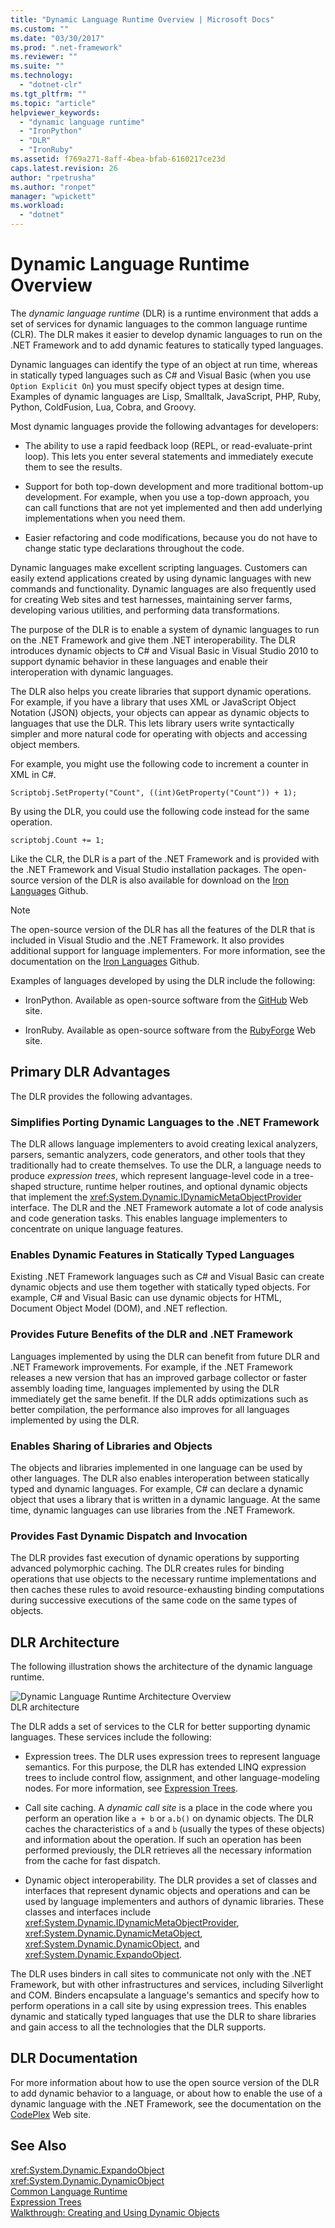 ```yaml
---
title: "Dynamic Language Runtime Overview | Microsoft Docs"
ms.custom: ""
ms.date: "03/30/2017"
ms.prod: ".net-framework"
ms.reviewer: ""
ms.suite: ""
ms.technology: 
  - "dotnet-clr"
ms.tgt_pltfrm: ""
ms.topic: "article"
helpviewer_keywords: 
  - "dynamic language runtime"
  - "IronPython"
  - "DLR"
  - "IronRuby"
ms.assetid: f769a271-8aff-4bea-bfab-6160217ce23d
caps.latest.revision: 26
author: "rpetrusha"
ms.author: "ronpet"
manager: "wpickett"
ms.workload: 
  - "dotnet"
---
```

# Dynamic Language Runtime Overview
The *dynamic language runtime* (DLR) is a runtime environment that adds a set of services for dynamic languages to the common language runtime (CLR). The DLR makes it easier to develop dynamic languages to run on the .NET Framework and to add dynamic features to statically typed languages.  
  
 Dynamic languages can identify the type of an object at run time, whereas in statically typed languages such as C# and Visual Basic (when you use `Option Explicit On`) you must specify object types at design time. Examples of dynamic languages are Lisp, Smalltalk, JavaScript, PHP, Ruby, Python, ColdFusion, Lua, Cobra, and Groovy.  
  
 Most dynamic languages provide the following advantages for developers:  
  
-   The ability to use a rapid feedback loop (REPL, or read-evaluate-print loop). This lets you enter several statements and immediately execute them to see the results.  
  
-   Support for both top-down development and more traditional bottom-up development. For example, when you use a top-down approach, you can call functions that are not yet implemented and then add underlying implementations when you need them.  
  
-   Easier refactoring and code modifications, because you do not have to change static type declarations throughout the code.  
  
 Dynamic languages make excellent scripting languages. Customers can easily extend applications created by using dynamic languages with new commands and functionality. Dynamic languages are also frequently used for creating Web sites and test harnesses, maintaining server farms, developing various utilities, and performing data transformations.  
  
 The purpose of the DLR is to enable a system of dynamic languages to run on the .NET Framework and give them .NET interoperability. The DLR introduces dynamic objects to C# and Visual Basic in Visual Studio 2010 to support dynamic behavior in these languages and enable their interoperation with dynamic languages.  
  
 The DLR also helps you create libraries that support dynamic operations. For example, if you have a library that uses XML or JavaScript Object Notation (JSON) objects, your objects can appear as dynamic objects to languages that use the DLR. This lets library users write syntactically simpler and more natural code for operating with objects and accessing object members.  
  
 For example, you might use the following code to increment a counter in XML in C#.  
  
 `Scriptobj.SetProperty("Count", ((int)GetProperty("Count")) + 1);`  
  
 By using the DLR, you could use the following code instead for the same operation.  
  
 `scriptobj.Count += 1;`  
  
 Like the CLR, the DLR is a part of the .NET Framework and is provided with the .NET Framework and Visual Studio installation packages. The open-source version of the DLR is also available for download on the [Iron Languages](https://github.com/IronLanguages/dlr) Github.  
  
> [!NOTE]
>  The open-source version of the DLR has all the features of the DLR that is included in Visual Studio and the .NET Framework. It also provides additional support for language implementers. For more information, see the documentation on the [Iron Languages](https://github.com/IronLanguages/dlr) Github. 
  
 Examples of languages developed by using the DLR include the following:  
  
-   IronPython. Available as open-source software from the [GitHub](https://github.com/IronLanguages/ironpython2) Web site.  
  
-   IronRuby. Available as open-source software from the [RubyForge](http://go.microsoft.com/fwlink/?LinkId=141044) Web site.  
  
## Primary DLR Advantages  
 The DLR provides the following advantages.  
  
### Simplifies Porting Dynamic Languages to the .NET Framework  
 The DLR allows language implementers to avoid creating lexical analyzers, parsers, semantic analyzers, code generators, and other tools that they traditionally had to create themselves. To use the DLR, a language needs to produce *expression trees*, which represent language-level code in a tree-shaped structure, runtime helper routines, and optional dynamic objects that implement the <xref:System.Dynamic.IDynamicMetaObjectProvider> interface. The DLR and the .NET Framework automate a lot of code analysis and code generation tasks. This enables language implementers to concentrate on unique language features.  
  
### Enables Dynamic Features in Statically Typed Languages  
 Existing .NET Framework languages such as C# and Visual Basic can create dynamic objects and use them together with statically typed objects. For example, C# and Visual Basic can use dynamic objects for HTML, Document Object Model (DOM), and .NET reflection.  
  
### Provides Future Benefits of the DLR and .NET Framework  
 Languages implemented by using the DLR can benefit from future DLR and .NET Framework improvements. For example, if the .NET Framework releases a new version that has an improved garbage collector or faster assembly loading time, languages implemented by using the DLR immediately get the same benefit. If the DLR adds optimizations such as better compilation, the performance also improves for all languages implemented by using the DLR.  
  
### Enables Sharing of Libraries and Objects  
 The objects and libraries implemented in one language can be used by other languages. The DLR also enables interoperation between statically typed and dynamic languages. For example, C# can declare a dynamic object that uses a library that is written in a dynamic language. At the same time, dynamic languages can use libraries from the .NET Framework.  
  
### Provides Fast Dynamic Dispatch and Invocation  
 The DLR provides fast execution of dynamic operations by supporting advanced polymorphic caching. The DLR creates rules for binding operations that use objects to the necessary runtime implementations and then caches these rules to avoid resource-exhausting binding computations during successive executions of the same code on the same types of objects.  
  
## DLR Architecture  
 The following illustration shows the architecture of the dynamic language runtime.  
  
 ![Dynamic Language Runtime Architecture Overview](../../../docs/framework/reflection-and-codedom/media/dlr-archoverview.png "DLR_ArchOverview")  
DLR architecture  
  
 The DLR adds a set of services to the CLR for better supporting dynamic languages. These services include the following:  
  
-   Expression trees. The DLR uses expression trees to represent language semantics. For this purpose, the DLR has extended LINQ expression trees to include control flow, assignment, and other language-modeling nodes. For more information, see [Expression Trees](http://msdn.microsoft.com/library/fb1d3ed8-d5b0-4211-a71f-dd271529294b).  
  
-   Call site caching. A *dynamic call site* is a place in the code where you perform an operation like `a + b` or `a.b()` on dynamic objects. The DLR caches the characteristics of `a` and `b` (usually the types of these objects) and information about the operation. If such an operation has been performed previously, the DLR retrieves all the necessary information from the cache for fast dispatch.  
  
-   Dynamic object interoperability. The DLR provides a set of classes and interfaces that represent dynamic objects and operations and can be used by language implementers and authors of dynamic libraries. These classes and interfaces include <xref:System.Dynamic.IDynamicMetaObjectProvider>, <xref:System.Dynamic.DynamicMetaObject>, <xref:System.Dynamic.DynamicObject>, and <xref:System.Dynamic.ExpandoObject>.  
  
 The DLR uses binders in call sites to communicate not only with the .NET Framework, but with other infrastructures and services, including Silverlight and COM. Binders encapsulate a language's semantics and specify how to perform operations in a call site by using expression trees. This enables dynamic and statically typed languages that use the DLR to share libraries and gain access to all the technologies that the DLR supports.  
  
## DLR Documentation  
 For more information about how to use the open source version of the DLR to add dynamic behavior to a language, or about how to enable the use of a dynamic language with the .NET Framework, see the documentation on the [CodePlex](http://go.microsoft.com/fwlink/?LinkId=141028) Web site.  
  
## See Also  
 <xref:System.Dynamic.ExpandoObject>  
 <xref:System.Dynamic.DynamicObject>  
 [Common Language Runtime](../../../docs/standard/clr.md)  
 [Expression Trees](http://msdn.microsoft.com/library/fb1d3ed8-d5b0-4211-a71f-dd271529294b)  
 [Walkthrough: Creating and Using Dynamic Objects](~/docs/csharp/programming-guide/types/walkthrough-creating-and-using-dynamic-objects.md)
